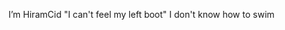 I’m HiramCid
"I can't feel my left boot"
I don't know how to swim

<!---
HiramCid/HiramCid is a ✨ special ✨ repository because its `README.md` (this file) appears on your GitHub profile.
You can click the Preview link to take a look at your changes.
--->
